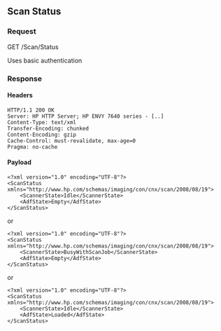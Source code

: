 Scan Status
-----------

### Request

GET /Scan/Status

Uses basic authentication

### Response

#### Headers

```
HTTP/1.1 200 OK
Server: HP HTTP Server; HP ENVY 7640 series - [..]
Content-Type: text/xml
Transfer-Encoding: chunked
Content-Encoding: gzip
Cache-Control: must-revalidate, max-age=0
Pragma: no-cache
```

#### Payload

```
<?xml version="1.0" encoding="UTF-8"?>
<ScanStatus xmlns="http://www.hp.com/schemas/imaging/con/cnx/scan/2008/08/19">
	<ScannerState>Idle</ScannerState>
	<AdfState>Empty</AdfState>
</ScanStatus>
```
or
```
<?xml version="1.0" encoding="UTF-8"?>
<ScanStatus xmlns="http://www.hp.com/schemas/imaging/con/cnx/scan/2008/08/19">
	<ScannerState>BusyWithScanJob</ScannerState>
	<AdfState>Empty</AdfState>
</ScanStatus>
```
or
```
<?xml version="1.0" encoding="UTF-8"?>
<ScanStatus xmlns="http://www.hp.com/schemas/imaging/con/cnx/scan/2008/08/19">
	<ScannerState>Idle</ScannerState>
	<AdfState>Loaded</AdfState>
</ScanStatus>
```

